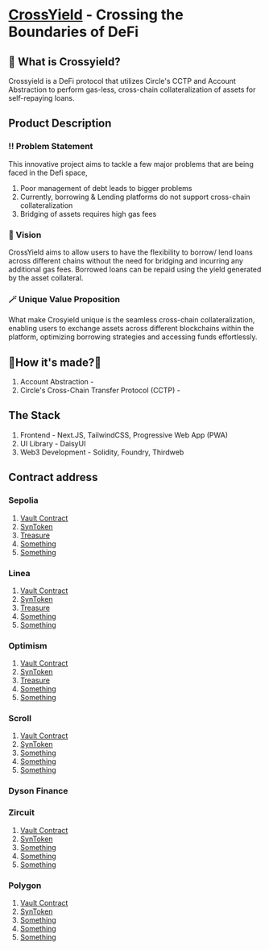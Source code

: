 # [CrossYield](https://crossyield.vercel.app) - Crossing the Boundaries of DeFi  

## 🤔 What is Crossyield?
Crossyield is a DeFi protocol that utilizes Circle's CCTP and Account Abstraction to perform gas-less, cross-chain collateralization of assets for self-repaying loans.
## Product Description
### ‼️ Problem Statement
This innovative project aims to tackle a few major problems that are being faced in the Defi space,
1. Poor management of debt leads to bigger problems
2. Currently, borrowing & Lending platforms do not support cross-chain collateralization
3. Bridging of assets requires high gas fees
### 🌟 Vision
CrossYield aims to allow users to have the flexibility to borrow/ lend loans across different chains without the need for bridging and incurring any additional gas fees. Borrowed loans can be repaid using the yield generated by the asset collateral. 
### 🪄 Unique Value Proposition
What make Crosyield unique is the seamless cross-chain collateralization, enabling users to exchange assets across different blockchains within the platform, optimizing borrowing strategies and accessing funds effortlessly.
## 🔨How it's made?🔨
1. Account Abstraction -
2. Circle's Cross-Chain Transfer Protocol (CCTP) - 
## The Stack
1. Frontend - Next.JS, TailwindCSS, Progressive Web App (PWA)
2. UI Library - DaisyUI
3. Web3 Development - Solidity, Foundry, Thirdweb  
## Contract address
### Sepolia
1. [Vault Contract](https://sepolia.etherscan.io/address/0xc2111d0f974a50fb89f0a29bcceb9d0ce6a66ad0)
2. [SynToken](https://sepolia.etherscan.io/address/0xeb12f06d0ffca2a8429d14c439e58950c57e690c)
3. [Treasure](https://sepolia.etherscan.io/address/0x7c312cbbb60740deb3243d1bf442c60efeda71fa)
4. [Something]()
5. [Something]()
### Linea
1. [Vault Contract](https://goerli.lineascan.build/address/0x460c44641673b2fb1d7d769f01b309eaa5eac533)
2. [SynToken](https://goerli.lineascan.build/address/0x1bada0cc942cffbc5303ff5986395b04aaeff9ba)
3. [Treasure](https://goerli.lineascan.build/address/0xc33c0203a9f4ea06e2627fc6635518d6c2993ddf)
4. [Something]()
5. [Something]()
### Optimism
1. [Vault Contract](https://sepolia-optimism.etherscan.io/address/0x460c44641673b2fb1d7d769f01b309eaa5eac533)
2. [SynToken](https://sepolia-optimism.etherscan.io/address/0x1bada0cc942cffbc5303ff5986395b04aaeff9ba)
3. [Treasure](https://sepolia-optimism.etherscan.io/address/0xc33c0203a9f4ea06e2627fc6635518d6c2993ddf)
4. [Something]()
5. [Something]()
### Scroll
1. [Vault Contract]()
2. [SynToken]()
3. [Something]()
4. [Something]()
5. [Something]()
### Dyson Finance
### Zircuit
1. [Vault Contract]()
2. [SynToken]()
3. [Something]()
4. [Something]()
5. [Something]()
### Polygon
1. [Vault Contract]()
2. [SynToken]()
3. [Something]()
4. [Something]()
5. [Something]()

